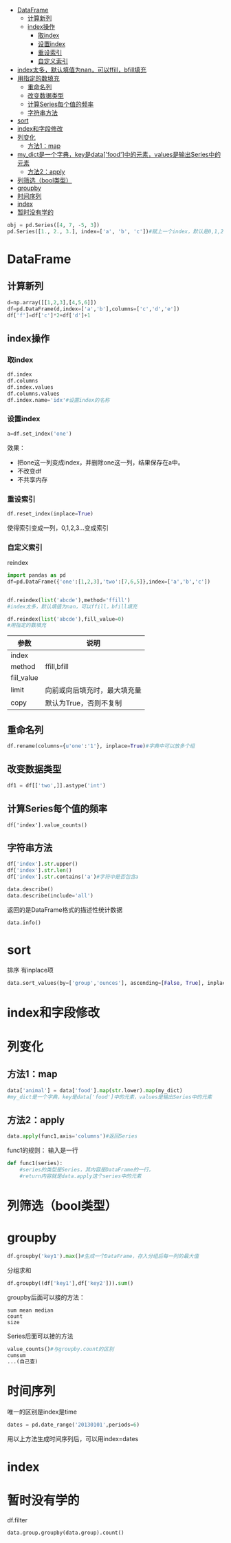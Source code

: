 <!-- TOC depthFrom:1 depthTo:6 withLinks:1 updateOnSave:1 orderedList:0 -->

- [DataFrame](#dataframe)
	- [计算新列](#计算新列)
	- [index操作](#index操作)
		- [取index](#取index)
		- [设置index](#设置index)
		- [重设索引](#重设索引)
		- [自定义索引](#自定义索引)
- [index太多，默认填值为nan，可以ffill，bfill填充](#index太多默认填值为nan可以ffillbfill填充)
- [用指定的数填充](#用指定的数填充)
	- [重命名列](#重命名列)
	- [改变数据类型](#改变数据类型)
	- [计算Series每个值的频率](#计算series每个值的频率)
	- [字符串方法](#字符串方法)
- [sort](#sort)
- [index和字段修改](#index和字段修改)
- [列变化](#列变化)
	- [方法1：map](#方法1map)
- [my_dict是一个字典，key是data['food']中的元素，values是输出Series中的元素](#mydict是一个字典key是datafood中的元素values是输出series中的元素)
	- [方法2：apply](#方法2apply)
- [列筛选（bool类型）](#列筛选bool类型)
- [groupby](#groupby)
- [时间序列](#时间序列)
- [index](#index)
- [暂时没有学的](#暂时没有学的)

<!-- /TOC -->





```python
obj = pd.Series([4, 7, -5, 3])
pd.Series([1., 2., 3.], index=['a', 'b', 'c'])#赋上一个index，默认是0,1,2
```

# DataFrame




## 计算新列

```python
d=np.array([[1,2,3],[4,5,6]])
df=pd.DataFrame(d,index=['a','b'],columns=['c','d','e'])
df['f']=df['c']*2+df['d']+1
```

## index操作
### 取index

```py
df.index
df.columns
df.index.values
df.columns.values
df.index.name='idx'#设置index的名称
```

### 设置index
```python
a=df.set_index('one')
```
效果：
- 把one这一列变成index，并删除one这一列，结果保存在a中。
- 不改变df
- 不共享内存

### 重设索引

```python
df.reset_index(inplace=True)
```
使得索引变成一列，0,1,2,3...变成索引

### 自定义索引
reindex
```py
import pandas as pd
df=pd.DataFrame({'one':[1,2,3],'two':[7,6,5]},index=['a','b','c'])


df.reindex(list('abcde'),method='ffill')
#index太多，默认填值为nan，可以ffill，bfill填充

df.reindex(list('abcde'),fill_value=0)
#用指定的数填充
```
|参数|说明|
|--|--|
|index||
|method|ffill,bfill|
|fiil_value||
|limit|向前或向后填充时，最大填充量|
|copy|默认为True，否则不复制|

## 重命名列
```python
df.rename(columns={u'one':'1'}, inplace=True)#字典中可以放多个组
```

## 改变数据类型

```python
df1 = df[['two',]].astype('int')
```

## 计算Series每个值的频率
```
df['index'].value_counts()
```

## 字符串方法
```python
df['index'].str.upper()
df['index'].str.len()
df['index'].str.contains('a')#字符中是否包含a
```





```python
data.describe()
data.describe(include='all')
```
返回的是DataFrame格式的描述性统计数据

```
data.info()
```

# sort
排序
有inplace项
```python
data.sort_values(by=['group','ounces'], ascending=[False, True], inplace=True)
```




# index和字段修改




# 列变化

## 方法1：map

```python
data['animal'] = data['food'].map(str.lower).map(my_dict)
#my_dict是一个字典，key是data['food']中的元素，values是输出Series中的元素
```

## 方法2：apply

```python
data.apply(func1,axis='columns')#返回Series
```

func1的规则：
输入是一行
```python
def func1(series):
    #series的类型是Series，其内容是DataFrame的一行，
    #return内容就是data.apply这个series中的元素
```

# 列筛选（bool类型）




# groupby
```python
df.groupby('key1').max()#生成一个DataFrame，存入分组后每一列的最大值
```

分组求和
```python
df.groupby((df['key1'],df['key2'])).sum()
```
groupby后面可以接的方法：
```
sum mean median
count
size
```


Series后面可以接的方法
```python
value_counts()#与groupby.count的区别
cumsum
...(自己查)
```

# 时间序列
唯一的区别是index是time
```python
dates = pd.date_range('20130101',periods=6)
```
用以上方法生成时间序列后，可以用index=dates


# index


# 暂时没有学的

df.filter

```
data.group.groupby(data.group).count()
```
